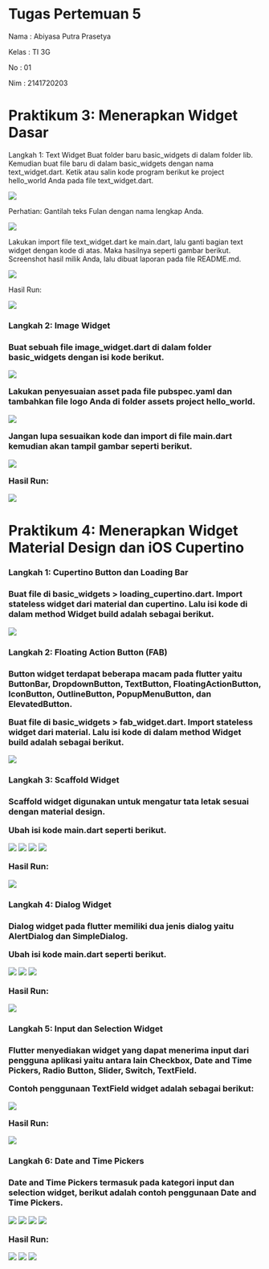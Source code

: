 # Tugas Pertemuan 5

Nama  : Abiyasa Putra Prasetya

Kelas : TI 3G

No    : 01

Nim   : 2141720203

# Praktikum 3: Menerapkan Widget Dasar
Langkah 1: Text Widget
Buat folder baru basic_widgets di dalam folder lib. Kemudian buat file baru di dalam basic_widgets dengan nama text_widget.dart. Ketik atau salin kode program berikut ke project hello_world Anda pada file text_widget.dart.

<img src="img/praktikum_3/1.png">

Perhatian: Gantilah teks Fulan dengan nama lengkap Anda.

<img src="img/praktikum_3/2.png">

Lakukan import file text_widget.dart ke main.dart, lalu ganti bagian text widget dengan kode di atas. Maka hasilnya seperti gambar berikut. Screenshot hasil milik Anda, lalu dibuat laporan pada file README.md.

<img src="img/praktikum_3/3.png">

Hasil Run:

<img src="img/praktikum_3/run1.png">

<h3>Langkah 2: Image Widget<h3>

Buat sebuah file image_widget.dart di dalam folder basic_widgets dengan isi kode berikut.

<img src="img/praktikum_3/4.png">

Lakukan penyesuaian asset pada file pubspec.yaml dan tambahkan file logo Anda di folder assets project hello_world.

<img src="img/praktikum_3/5.png">

Jangan lupa sesuaikan kode dan import di file main.dart kemudian akan tampil gambar seperti berikut.

<img src="img/praktikum_3/6.png">

Hasil Run:

<img src="img/praktikum_3/run2.png">

# Praktikum 4: Menerapkan Widget Material Design dan iOS Cupertino

<h3>Langkah 1: Cupertino Button dan Loading Bar<h3>

Buat file di basic_widgets > loading_cupertino.dart. Import stateless widget dari material dan cupertino. Lalu isi kode di dalam method Widget build adalah sebagai berikut.

<img src="img/praktikum_4/1.png">

<h3>Langkah 2: Floating Action Button (FAB)<h3>

Button widget terdapat beberapa macam pada flutter yaitu ButtonBar, DropdownButton, TextButton, FloatingActionButton, IconButton, OutlineButton, PopupMenuButton, dan ElevatedButton.

Buat file di basic_widgets > fab_widget.dart. Import stateless widget dari material. Lalu isi kode di dalam method Widget build adalah sebagai berikut.

<img src="img/praktikum_4/2.png">

<h3>Langkah 3: Scaffold Widget<h3>

Scaffold widget digunakan untuk mengatur tata letak sesuai dengan material design.

Ubah isi kode main.dart seperti berikut.

<img src="img/praktikum_4/3.png">

<img src="img/praktikum_4/4.png">

<img src="img/praktikum_4/5.png">

<img src="img/praktikum_4/6.png">

Hasil Run:

<img src="img/praktikum_4/run1.png">

<h3>Langkah 4: Dialog Widget<h3>

Dialog widget pada flutter memiliki dua jenis dialog yaitu AlertDialog dan SimpleDialog.

Ubah isi kode main.dart seperti berikut.

<img src="img/praktikum_4/7.png">

<img src="img/praktikum_4/8.png">

<img src="img/praktikum_4/9.png">

Hasil Run:

<img src="img/praktikum_4/run2.png">

<h3>Langkah 5: Input dan Selection Widget<h3>

Flutter menyediakan widget yang dapat menerima input dari pengguna aplikasi yaitu antara lain Checkbox, Date and Time Pickers, Radio Button, Slider, Switch, TextField.

Contoh penggunaan TextField widget adalah sebagai berikut:

<img src="img/praktikum_4/10.png">

Hasil Run:

<img src="img/praktikum_4/run3.png">

<h3>Langkah 6: Date and Time Pickers<h3>

Date and Time Pickers termasuk pada kategori input dan selection widget, berikut adalah contoh penggunaan Date and Time Pickers.

<img src="img/praktikum_4/11.png">

<img src="img/praktikum_4/12.png">

<img src="img/praktikum_4/13.png">

<img src="img/praktikum_4/14.png">

Hasil Run:

<img src="img/praktikum_4/run4.png">

<img src="img/praktikum_4/run5.png">

<img src="img/praktikum_4/run6.png">